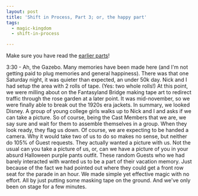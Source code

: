 ```yaml
---
layout: post
title: 'Shift in Process, Part 3; or, the happy part'
tags:
  - magic-kingdom
  - shift-in-process

---
```


Make sure you have read the <a href="http://thisisnotajoke.com/2011/01/29/shift-in-process-pt1/">earlier parts</a>!

3:30 - Ah, the Gazebo. Many memories have been made here (and I'm not getting paid to plug memories and general happiness). There was that one Saturday night, it was quieter than expected, an under 50k day. Nick and I had setup the area with 2 rolls of tape. (Yes: two whole rolls!) At this point, we were milling about on the Fantasyland Bridge making tape art to redirect traffic through the rose garden at a later point. It was mid-november, so we were finally able to break out the 1920s era jackets. In summary, we looked Disney. A group of young college girls walks up to Nick and I and asks if we can take a picture. So of course, being the Cast Members that we are, we say sure and wait for them to assemble themselves in a group. When they look ready, they flag us down. Of course, we are expecting to be handed a camera. Why it would take two of us to do so makes no sense, but neither do 105% of Guest requests. They actually wanted a picture with us. Not the usual can you take a picture of us, or, can we have a picture of you in your absurd Halloween purple pants outfit. These random Guests who we had barely interacted with wanted us to be a part of their vacation memory. Just because of the fact we had pointed out where they could get a front row seat for the parade in an hour. We made simple yet effective magic with no effort. All by just putting some masking tape on the ground. And we've only been on stage for a few minutes.
